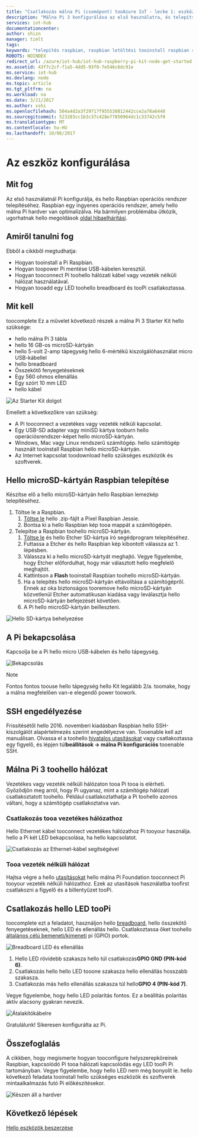 ```yaml
---
title: "Csatlakozás málna Pi (csomópont) tooAzure IoT - lecke 1: eszközök konfigurálása |} Microsoft Docs"
description: "Málna Pi 3 konfigurálása az első használatra, és telepítse a hello Raspbian OS, egy ingyenes operációs rendszer, amely hello málna Pi hardver van optimalizálva."
services: iot-hub
documentationcenter: 
author: shizn
manager: timlt
tags: 
keywords: "telepítés raspbian, raspbian letöltési tooinstall raspbian raspbian raspberry a telepítés pi telepítése raspbian raspberry pi telepítése operációs rendszer, raspberry pi sd kártya telepítés raspberry pi csatlakozásának, csatlakozás tooraspberry pi raspberry pi kapcsolat"
ROBOTS: NOINDEX
redirect_url: /azure/iot-hub/iot-hub-raspberry-pi-kit-node-get-started
ms.assetid: 43f7c2cf-f1a5-4dd5-93f0-7e546c6dc91e
ms.service: iot-hub
ms.devlang: node
ms.topic: article
ms.tgt_pltfrm: na
ms.workload: na
ms.date: 3/21/2017
ms.author: xshi
ms.openlocfilehash: 504a4d2a3f29717f955530812442cce2a78a6448
ms.sourcegitcommit: 523283cc1b3c37c428e77850964dc1c33742c5f0
ms.translationtype: MT
ms.contentlocale: hu-HU
ms.lasthandoff: 10/06/2017
---
```

# <a name="configure-your-device"></a>Az eszköz konfigurálása
## <a name="what-you-will-do"></a>Mit fog
Az első használatnál Pi konfigurálja, és hello Raspbian operációs rendszer telepítéséhez. Raspbian egy ingyenes operációs rendszer, amely hello málna Pi hardver van optimalizálva. Ha bármilyen problémába ütközik, ugorhatnak hello megoldások [oldal hibaelhárítási](iot-hub-raspberry-pi-kit-node-troubleshooting.md).

## <a name="what-you-will-learn"></a>Amiről tanulni fog
Ebből a cikkből megtudhatja:

* Hogyan tooinstall a Pi Raspbian.
* Hogyan toopower Pi mentése USB-kábelen keresztül.
* Hogyan tooconnect Pi toohello hálózati kábel vagy vezeték nélküli hálózat használatával.
* Hogyan tooadd egy LED toohello breadboard és tooPi csatlakoztassa.

## <a name="what-you-will-need"></a>Mit kell
toocomplete Ez a művelet következő részek a málna Pi 3 Starter Kit hello szüksége:

* hello málna Pi 3 tábla
* hello 16 GB-os microSD-kártyán
* hello 5-volt 2-amp tápegység hello 6-mértékű kiszolgálóhasználat micro USB-kábellel
* hello breadboard
* Összekötő fenyegetéseknek
* Egy 560 ohmos ellenállás
* Egy szórt 10 mm LED
* hello kábel

![Az Starter Kit dolgot](media/iot-hub-raspberry-pi-lessons/lesson1/starter_kit.jpg)

Emellett a következőkre van szükség:

* A Pi tooconnect a vezetékes vagy vezeték nélküli kapcsolat.
* Egy USB-SD adapter vagy miniSD kártya tooburn hello operációsrendszer-képet hello microSD-kártyán.
* Windows, Mac vagy Linux rendszerű számítógép. hello számítógép használt tooinstall Raspbian hello microSD-kártyán.
* Az Internet kapcsolat toodownload hello szükséges eszközök és szoftverek.

## <a name="install-raspbian-on-hello-microsd-card"></a>Hello microSD-kártyán Raspbian telepítése
Készítse elő a hello microSD-kártyán hello Raspbian lemezkép telepítéséhez.

1. Töltse le a Raspbian.
   1. [Töltse le](https://www.raspberrypi.org/downloads/raspbian/) hello .zip-fájlt a Pixel Raspbian Jessie.
   2. Bontsa ki a hello Raspbian kép tooa mappát a számítógépén.
2. Telepítse a Raspbian toohello microSD-kártyán.
   1. [Töltse le](https://www.etcher.io) és hello Etcher SD-kártya író segédprogram telepítéséhez.
   2. Futtassa a Etcher és hello Raspbian kép kibontott válassza az 1. lépésben.
   3. Válassza ki a hello microSD-kártyát meghajtó.
      Vegye figyelembe, hogy Etcher előfordulhat, hogy már választott hello megfelelő meghajtót.
   4. Kattintson a **Flash** tooinstall Raspbian toohello microSD-kártyán.
   5. Ha a telepítés hello microSD-kártyán eltávolítása a számítógépről.
      Ennek az oka biztonságos tooremove hello microSD-kártyán közvetlenül Etcher automatikusan kiadása vagy leválasztja hello microSD-kártyán befejezését követően.
   6. A Pi hello microSD-kártyán beilleszteni.

![Hello SD-kártya behelyezése](media/iot-hub-raspberry-pi-lessons/lesson1/insert_sdcard.jpg)

## <a name="turn-on-pi"></a>A Pi bekapcsolása
Kapcsolja be a Pi hello micro USB-kábelen és hello tápegység.

![Bekapcsolás](media/iot-hub-raspberry-pi-lessons/lesson1/micro_usb_power_on.jpg)

> [!NOTE]
> Fontos fontos toouse hello tápegység hello Kit legalább 2/a. toomake, hogy a málna megfelelően van-e elegendő power toowork.

## <a name="enable-ssh"></a>SSH engedélyezése
Frissítésétől hello 2016. novemberi kiadásban Raspbian hello SSH-kiszolgálót alapértelmezés szerint engedélyezve van. Tooenable kell azt manuálisan. Olvassa el a toohello [hivatalos utasításokat](https://www.raspberrypi.org/documentation/remote-access/ssh/) vagy csatlakoztassa egy figyelő, és lépjen túl**beállítások -> málna Pi konfigurációs** tooenable SSH.

## <a name="connect-raspberry-pi-3-toohello-network"></a>Málna Pi 3 toohello hálózat
Vezetékes vagy vezeték nélküli hálózaton tooa Pi tooa is elérheti. Győződjön meg arról, hogy Pi ugyanaz, mint a számítógép hálózati csatlakoztatott toohello. Például csatlakoztathatja a Pi toohello azonos váltani, hogy a számítógép csatlakoztatva van.

### <a name="connect-tooa-wired-network"></a>Csatlakozás tooa vezetékes hálózathoz
Hello Ethernet kábel tooconnect vezetékes hálózathoz Pi tooyour használja. hello a Pi két LED bekapcsolása, ha hello kapcsolatot.

![Csatlakozás az Ethernet-kábel segítségével](media/iot-hub-raspberry-pi-lessons/lesson1/connect_ethernet.jpg)

### <a name="connect-tooa-wireless-network"></a>Tooa vezeték nélküli hálózat
Hajtsa végre a hello [utasításokat](https://www.raspberrypi.org/learning/software-guide/wifi/) hello málna Pi Foundation tooconnect Pi tooyour vezeték nélküli hálózathoz. Ezek az utasítások használatba toofirst csatlakozni a figyelő és a billentyűzet tooPi.

## <a name="connect-hello-led-toopi"></a>Csatlakozás hello LED tooPi
toocomplete ezt a feladatot, használjon hello [breadboard](https://learn.sparkfun.com/tutorials/how-to-use-a-breadboard), hello összekötő fenyegetéseknek, hello LED és ellenállás hello. Csatlakoztassa őket toohello [általános célú bemeneti/kimeneti](https://www.raspberrypi.org/documentation/usage/gpio/) pi (GPIO) portok.

![Breadboard LED és ellenállás](media/iot-hub-raspberry-pi-lessons/lesson1/breadboard_led_resistor.jpg)

1. Hello LED rövidebb szakasza hello túl csatlakozás**GPIO GND (PIN-kód 6)**.
2. Csatlakozás hello hello LED tooone szakasza hello ellenállás hosszabb szakasza.
3. Csatlakozás más hello ellenállás szakasza túl hello**GPIO 4 (PIN-kód 7)**.

Vegye figyelembe, hogy hello LED polaritás fontos. Ez a beállítás polaritás aktív alacsony gyakran nevezik.

![Átalakítókábelre](media/iot-hub-raspberry-pi-lessons/lesson1/pinout_breadboard.png)

Gratulálunk! Sikeresen konfigurálta az Pi.

## <a name="summary"></a>Összefoglalás
A cikkben, hogy megismerte hogyan tooconfigure helyszerepköreinek Raspbian, kapcsolódó Pi tooa hálózati kapcsolódás egy LED tooPi Pi tartományban. Vegye figyelembe, hogy hello LED nem még bonyolít le. hello következő feladata tooinstall hello szükséges eszközök és szoftverek mintaalkalmazás futó Pi előkészítésekor.

![Készen áll a hardver](media/iot-hub-raspberry-pi-lessons/lesson1/hardware_ready.jpg)

## <a name="next-steps"></a>Következő lépések
[Hello eszközök beszerzése](iot-hub-raspberry-pi-kit-node-lesson1-get-the-tools-win32.md)

